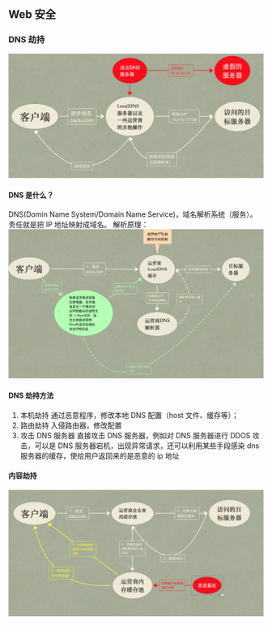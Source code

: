 ## Web 安全

### DNS 劫持

<img src="./images/dns_hijack.jpg" />

#### DNS 是什么？

DNS(Domin Name System/Domain Name Service)，域名解析系统（服务）。  
责任就是把 IP 地址映射成域名。
解析原理：
<img src="./images/dns.jpg" />

#### DNS 劫持方法

1. 本机劫持
   通过恶意程序，修改本地 DNS 配置（host 文件、缓存等）；
2. 路由劫持
   入侵路由器，修改配置
3. 攻击 DNS 服务器
   直接攻击 DNS 服务器，例如对 DNS 服务器进行 DDOS 攻击，可以是 DNS 服务器宕机，出现异常请求，还可以利用某些手段感染 dns 服务器的缓存，使给用户返回来的是恶意的 ip 地址

#### 内容劫持

<img src="./images/dns_context_hijack.jpg" />
